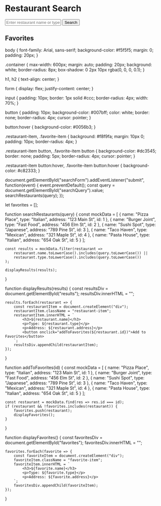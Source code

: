 <!DOCTYPE html>
<html lang="en">
<head>
    <meta charset="UTF-8">
    <meta name="viewport" content="width=device-width, initial-scale=1.0">
    <title>Restaurant Search App</title>
    <link rel="stylesheet" href="styles.css">
</head>
<body>
    <div class="container">
        <h1>Restaurant Search</h1>
        <form id="searchForm">
            <input type="text" id="searchQuery" placeholder="Enter restaurant name or type" required>
            <button type="submit">Search</button>
        </form>
        <div id="results"></div>
        <h2>Favorites</h2>
        <div id="favorites"></div>
    </div>
    <script src="script.js"></script>
</body>
</html>


body {
    font-family: Arial, sans-serif;
    background-color: #f5f5f5;
    margin: 0;
    padding: 20px;
}

.container {
    max-width: 600px;
    margin: auto;
    padding: 20px;
    background: white;
    border-radius: 8px;
    box-shadow: 0 2px 10px rgba(0, 0, 0, 0.1);
}

h1, h2 {
    text-align: center;
}

form {
    display: flex;
    justify-content: center;
}

input {
    padding: 10px;
    border: 1px solid #ccc;
    border-radius: 4px;
    width: 70%;
}

button {
    padding: 10px;
    background-color: #007bff;
    color: white;
    border: none;
    border-radius: 4px;
    cursor: pointer;
}

button:hover {
    background-color: #0056b3;
}

.restaurant-item, .favorite-item {
    background: #f8f9fa;
    margin: 10px 0;
    padding: 10px;
    border-radius: 4px;
}

.restaurant-item button, .favorite-item button {
    background-color: #dc3545;
    border: none;
    padding: 5px;
    border-radius: 4px;
    cursor: pointer;
}

.restaurant-item button:hover, .favorite-item button:hover {
    background-color: #c82333;
}


document.getElementById("searchForm").addEventListener("submit", function(event) {
    event.preventDefault();
    const query = document.getElementById("searchQuery").value;
    searchRestaurants(query);
});

let favorites = [];

function searchRestaurants(query) {
    const mockData = [
        { name: "Pizza Place", type: "Italian", address: "123 Main St", id: 1 },
        { name: "Burger Joint", type: "Fast Food", address: "456 Elm St", id: 2 },
        { name: "Sushi Spot", type: "Japanese", address: "789 Pine St", id: 3 },
        { name: "Taco Haven", type: "Mexican", address: "321 Maple St", id: 4 },
        { name: "Pasta House", type: "Italian", address: "654 Oak St", id: 5 }
    ];

    const results = mockData.filter(restaurant =>
        restaurant.name.toLowerCase().includes(query.toLowerCase()) ||
        restaurant.type.toLowerCase().includes(query.toLowerCase())
    );

    displayResults(results);
}

function displayResults(results) {
    const resultsDiv = document.getElementById("results");
    resultsDiv.innerHTML = "";




    results.forEach(restaurant => {
        const restaurantItem = document.createElement("div");
        restaurantItem.className = "restaurant-item";
        restaurantItem.innerHTML = `
            <h3>${restaurant.name}</h3>
            <p>Type: ${restaurant.type}</p>
            <p>Address: ${restaurant.address}</p>
            <button onclick="addToFavorites(${restaurant.id})">Add to Favorites</button>
        `;
        resultsDiv.appendChild(restaurantItem);
    });
}

function addToFavorites(id) {
    const mockData = [
        { name: "Pizza Place", type: "Italian", address: "123 Main St", id: 1 },
        { name: "Burger Joint", type: "Fast Food", address: "456 Elm St", id: 2 },
        { name: "Sushi Spot", type: "Japanese", address: "789 Pine St", id: 3 },
        { name: "Taco Haven", type: "Mexican", address: "321 Maple St", id: 4 },
        { name: "Pasta House", type: "Italian", address: "654 Oak St", id: 5 }
    ];

    const restaurant = mockData.find(res => res.id === id);
    if (restaurant && !favorites.includes(restaurant)) {
        favorites.push(restaurant);
        displayFavorites();
    }
}

function displayFavorites() {
    const favoritesDiv = document.getElementById("favorites");
    favoritesDiv.innerHTML = "";

    favorites.forEach(favorite => {
        const favoriteItem = document.createElement("div");
        favoriteItem.className = "favorite-item";
        favoriteItem.innerHTML = `
            <h3>${favorite.name}</h3>
            <p>Type: ${favorite.type}</p>
            <p>Address: ${favorite.address}</p>
        `;
        favoritesDiv.appendChild(favoriteItem);
    });
}
